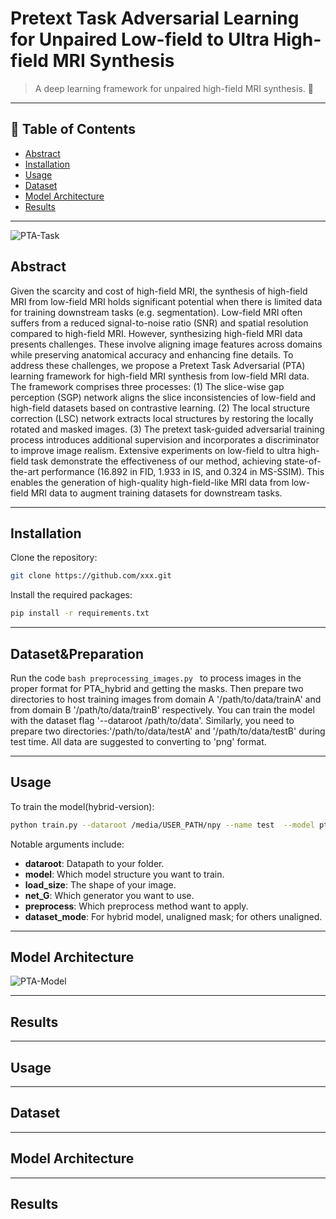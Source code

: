 # Pretext Task Adversarial Learning for Unpaired Low-field to Ultra High-field MRI Synthesis

> A deep learning framework for unpaired high-field MRI synthesis. 🚀  

---

## 📖 Table of Contents
- [Abstract](#Abstract)
- [Installation](#installation)
- [Usage](#usage)
- [Dataset](#dataset)
- [Model Architecture](#model-architecture)
- [Results](#results)

---
![PTA-Task](fig1_miccai.png) 
## Abstract
Given the scarcity and cost of high-field MRI, the synthesis of high-field MRI from low-field MRI holds significant potential when there is limited data for training downstream tasks (e.g. segmentation). Low-field MRI often suffers from a reduced signal-to-noise ratio (SNR) and spatial resolution compared to high-field MRI. However, synthesizing high-field MRI data presents challenges. These involve aligning image features across domains while preserving anatomical accuracy and enhancing fine details. To address these challenges, we propose a Pretext Task Adversarial (PTA) learning framework for high-field MRI synthesis from low-field MRI data. The framework comprises three processes: (1) The slice-wise gap perception (SGP) network aligns the slice inconsistencies of low-field and high-field datasets based on contrastive learning. (2) The local structure correction (LSC) network extracts local structures by restoring the locally rotated and masked images. (3) The pretext task-guided adversarial training process introduces additional supervision and incorporates a discriminator to improve image realism. Extensive experiments on low-field to ultra high-field task demonstrate the effectiveness of our method, achieving state-of-the-art performance (16.892 in FID, 1.933 in IS, and 0.324 in MS-SSIM). This enables the generation of high-quality high-field-like MRI data from low-field MRI data to augment training datasets for downstream tasks.

---

## Installation
Clone the repository:
```bash
git clone https://github.com/xxx.git
```
Install the required packages:
```bash
pip install -r requirements.txt
```

---
## Dataset&Preparation
Run the code
```bash preprocessing_images.py ```
to process images in the proper format for PTA_hybrid and getting the masks.
Then prepare two directories to host training images from domain A '/path/to/data/trainA' and from domain B '/path/to/data/trainB' respectively. You can train the model with the dataset flag '--dataroot /path/to/data'.
Similarly, you need to prepare two directories:'/path/to/data/testA' and '/path/to/data/testB' during test time. All data are suggested to converting to 'png' format. 

---
## Usage

To train the model(hybrid-version):
```bash 
python train.py --dataroot /media/USER_PATH/npy --name test  --model pta_hybrid --display_id -1 --checkpoints_dir /media/USER_PATH/output/repo_test --load_size=224 --n_epochs 100 --batch_size 16 --input_nc 1 --output_nc 1 --n_epochs_decay 50  --preprocess resize --save_epoch_freq=5 --netG=hybrid  --dataset_mode unaligned_mask --gpu_ids 0
```
Notable arguments include:

- **dataroot**: Datapath to your folder.
- **model**: Which model structure you want to train.
- **load_size**: The shape of your image.
- **net_G**: Which generator you want to use.
- **preprocess**: Which preprocess method want to apply.
- **dataset_mode**: For hybrid model, unaligned mask; for others unaligned.

---

## Model Architecture
![PTA-Model](fig2_miccai.png) 

---

## Results

---

## Usage

---

## Dataset

---

## Model Architecture

---

## Results
